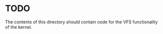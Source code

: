 # TODO

The contents of this directory should contain code for the VFS
functionality of the kernel.
